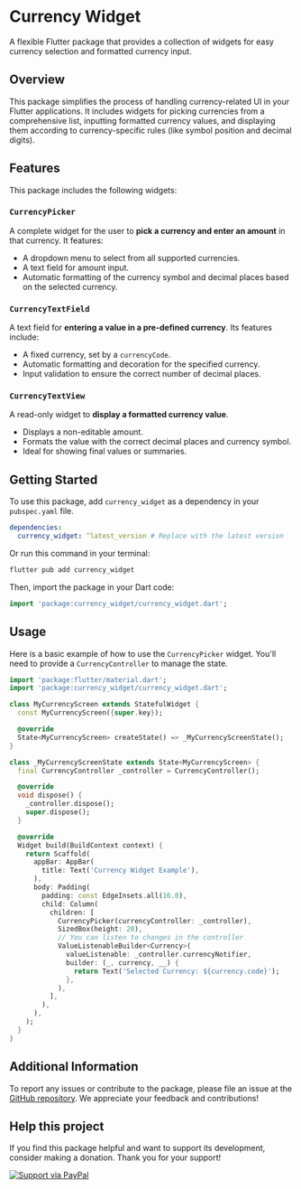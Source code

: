 # Currency Widget

A flexible Flutter package that provides a collection of widgets for easy currency selection and formatted currency input.

## Overview

This package simplifies the process of handling currency-related UI in your Flutter applications. It includes widgets for picking currencies from a comprehensive list, inputting formatted currency values, and displaying them according to currency-specific rules (like symbol position and decimal digits).

## Features

This package includes the following widgets:

### `CurrencyPicker`
A complete widget for the user to **pick a currency and enter an amount** in that currency. It features:
*   A dropdown menu to select from all supported currencies.
*   A text field for amount input.
*   Automatic formatting of the currency symbol and decimal places based on the selected currency.

### `CurrencyTextField`
A text field for **entering a value in a pre-defined currency**. Its features include:
*   A fixed currency, set by a `currencyCode`.
*   Automatic formatting and decoration for the specified currency.
*   Input validation to ensure the correct number of decimal places.

### `CurrencyTextView`
A read-only widget to **display a formatted currency value**.
*   Displays a non-editable amount.
*   Formats the value with the correct decimal places and currency symbol.
*   Ideal for showing final values or summaries.

## Getting Started

To use this package, add `currency_widget` as a dependency in your `pubspec.yaml` file.

```yaml
dependencies:
  currency_widget: ^latest_version # Replace with the latest version
```

Or run this command in your terminal:

```bash
flutter pub add currency_widget
```

Then, import the package in your Dart code:
```dart
import 'package:currency_widget/currency_widget.dart';
```

## Usage

Here is a basic example of how to use the `CurrencyPicker` widget. You'll need to provide a `CurrencyController` to manage the state.

```dart
import 'package:flutter/material.dart';
import 'package:currency_widget/currency_widget.dart';

class MyCurrencyScreen extends StatefulWidget {
  const MyCurrencyScreen({super.key});

  @override
  State<MyCurrencyScreen> createState() => _MyCurrencyScreenState();
}

class _MyCurrencyScreenState extends State<MyCurrencyScreen> {
  final CurrencyController _controller = CurrencyController();

  @override
  void dispose() {
    _controller.dispose();
    super.dispose();
  }

  @override
  Widget build(BuildContext context) {
    return Scaffold(
      appBar: AppBar(
        title: Text('Currency Widget Example'),
      ),
      body: Padding(
        padding: const EdgeInsets.all(16.0),
        child: Column(
          children: [
            CurrencyPicker(currencyController: _controller),
            SizedBox(height: 20),
            // You can listen to changes in the controller
            ValueListenableBuilder<Currency>(
              valueListenable: _controller.currencyNotifier,
              builder: (_, currency, __) {
                return Text('Selected Currency: ${currency.code}');
              },
            ),
          ],
        ),
      ),
    );
  }
}
```

## Additional Information

To report any issues or contribute to the package, please file an issue at the [GitHub repository](https://github.com/your_username/currency_widget/issues). We appreciate your feedback and contributions!

## Help this project
If you find this package helpful and want to support its development, consider making a donation. Thank you for your support!

[![Support via PayPal](https://www.paypalobjects.com/webstatic/en_US/i/buttons/PP_logo_h_150x38.png)](https://www.paypal.com/paypalme/gonojuarez)
